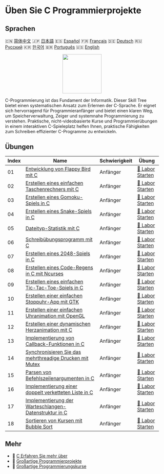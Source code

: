 # Üben Sie C Programmierprojekte

## Sprachen

🇨🇳 [简体中文](README_zh.md) 🇯🇵 [日本語](README_ja.md) 🇪🇸 [Español](README_es.md) 🇫🇷 [Français](README_fr.md) 🇩🇪 [Deutsch](README_de.md) 🇷🇺 [Русский](README_ru.md) 🇰🇷 [한국어](README_ko.md) 🇧🇷 [Português](README_pt.md) 🇺🇸 [English](README.md) 

<div align="center">
<img width="128px" src="https://file.labex.io/path/GAbMWgBPUOxV.png">
</div>

C-Programmierung ist das Fundament der Informatik. Dieser Skill Tree bietet einen systematischen Ansatz zum Erlernen der C-Sprache. Er eignet sich hervorragend für Programmieranfänger und bietet einen klaren Weg, um Speicherverwaltung, Zeiger und systemnahe Programmierung zu verstehen. Praktische, nicht-videobasierte Kurse und Programmierübungen in einem interaktiven C-Spieleplatz helfen Ihnen, praktische Fähigkeiten zum Schreiben effizienter C-Programme zu entwickeln.

## Übungen

|   Index | Name                                                                                                                                             | Schwierigkeit   | Übung                                                                                                           |
|---------|--------------------------------------------------------------------------------------------------------------------------------------------------|-----------------|-----------------------------------------------------------------------------------------------------------------|
|      01 | [Entwicklung von Flappy Bird mit C](https://labex.io/de/courses/project-building-flappy-bird-using-c)                                            | Anfänger        | [🚀 Labor Starten](https://labex.io/de/courses/project-building-flappy-bird-using-c)                            |
|      02 | [Erstellen eines einfachen Taschenrechners mit C](https://labex.io/de/courses/project-making-a-simple-calculator-using-c)                        | Anfänger        | [🚀 Labor Starten](https://labex.io/de/courses/project-making-a-simple-calculator-using-c)                      |
|      03 | [Erstellen eines Gomoku-Spiels in C](https://labex.io/de/courses/project-creating-a-gomoku-game-in-c)                                            | Anfänger        | [🚀 Labor Starten](https://labex.io/de/courses/project-creating-a-gomoku-game-in-c)                             |
|      04 | [Erstellen eines Snake-Spiels in C](https://labex.io/de/courses/project-creating-a-snake-game-in-c)                                              | Anfänger        | [🚀 Labor Starten](https://labex.io/de/courses/project-creating-a-snake-game-in-c)                              |
|      05 | [Dateityp-Statistik mit C](https://labex.io/de/courses/project-file-type-statistics-using-c)                                                     | Anfänger        | [🚀 Labor Starten](https://labex.io/de/courses/project-file-type-statistics-using-c)                            |
|      06 | [Schreibübungsprogramm mit C](https://labex.io/de/courses/project-typing-practice-program-using-c)                                               | Anfänger        | [🚀 Labor Starten](https://labex.io/de/courses/project-typing-practice-program-using-c)                         |
|      07 | [Erstellen eines 2048-Spiels in C](https://labex.io/de/courses/project-creating-a-2048-game-in-c)                                                | Anfänger        | [🚀 Labor Starten](https://labex.io/de/courses/project-creating-a-2048-game-in-c)                               |
|      08 | [Erstellen eines Code-Regens in C mit Ncurses](https://labex.io/de/courses/project-creating-a-code-rain-in-c-using-ncurses)                      | Anfänger        | [🚀 Labor Starten](https://labex.io/de/courses/project-creating-a-code-rain-in-c-using-ncurses)                 |
|      09 | [Erstellen eines einfachen Tic-Tac-Toe-Spiels in C](https://labex.io/de/courses/project-creating-a-simple-tic-tac-toe-game-in-c)                 | Anfänger        | [🚀 Labor Starten](https://labex.io/de/courses/project-creating-a-simple-tic-tac-toe-game-in-c)                 |
|      10 | [Erstellen einer einfachen Stoppuhr-App mit GTK](https://labex.io/de/courses/project-create-a-simple-stopwatch-app-using-gtk)                    | Anfänger        | [🚀 Labor Starten](https://labex.io/de/courses/project-create-a-simple-stopwatch-app-using-gtk)                 |
|      11 | [Erstellen einer einfachen Uhranimation mit OpenGL](https://labex.io/de/courses/project-creating-a-simple-clock-animation-using-opengl-and-glut) | Anfänger        | [🚀 Labor Starten](https://labex.io/de/courses/project-creating-a-simple-clock-animation-using-opengl-and-glut) |
|      12 | [Erstellen einer dynamischen Herzanimation mit C](https://labex.io/de/courses/project-creating-a-dynamic-heart-animation-with-c)                 | Anfänger        | [🚀 Labor Starten](https://labex.io/de/courses/project-creating-a-dynamic-heart-animation-with-c)               |
|      13 | [Implementierung von Callback-Funktionen in C](https://labex.io/de/courses/project-callback-functions)                                           | Anfänger        | [🚀 Labor Starten](https://labex.io/de/courses/project-callback-functions)                                      |
|      14 | [Synchronisieren Sie das mehrthreadige Drucken mit Mutex](https://labex.io/de/courses/project-chaotic-typewriter)                                | Anfänger        | [🚀 Labor Starten](https://labex.io/de/courses/project-chaotic-typewriter)                                      |
|      15 | [Parsen von Befehlszeilenargumenten in C](https://labex.io/de/courses/project-command-line-arguments)                                            | Anfänger        | [🚀 Labor Starten](https://labex.io/de/courses/project-command-line-arguments)                                  |
|      16 | [Implementierung einer doppelt verketteten Liste in C](https://labex.io/de/courses/project-doubly-linked-list)                                   | Anfänger        | [🚀 Labor Starten](https://labex.io/de/courses/project-doubly-linked-list)                                      |
|      17 | [Implementierung der Warteschlangen-Datenstruktur in C](https://labex.io/de/courses/project-implementing-a-queue)                                | Anfänger        | [🚀 Labor Starten](https://labex.io/de/courses/project-implementing-a-queue)                                    |
|      18 | [Sortieren von Kursen mit Bubble Sort](https://labex.io/de/courses/project-organizing-course-list)                                               | Anfänger        | [🚀 Labor Starten](https://labex.io/de/courses/project-organizing-course-list)                                  |

## Mehr

- 🔗 [C Erfahren Sie mehr über](https://labex.io/de/skilltrees/c)
- 🔗 [Großartige Programmierprojekte](https://github.com/labex-labs/awesome-programming-projects)
- 🔗 [Großartige Programmierungskurse](https://github.com/labex-labs/awesome-programming-courses)

